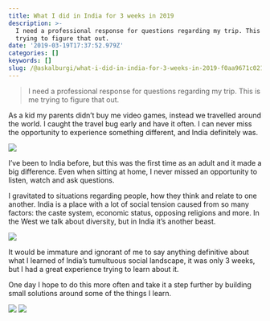```yaml
---
title: What I did in India for 3 weeks in 2019
description: >-
  I need a professional response for questions regarding my trip. This is me
  trying to figure that out.
date: '2019-03-19T17:37:52.979Z'
categories: []
keywords: []
slug: /@askalburgi/what-i-did-in-india-for-3-weeks-in-2019-f0aa9671c021
---
```


> I need a professional response for questions regarding my trip. This is me trying to figure that out.

As a kid my parents didn’t buy me video games, instead we travelled around the world. I caught the travel bug early and have it often. I can never miss the opportunity to experience something different, and India definitely was.

![](https://cdn-images-1.medium.com/max/800/0*HVRT8SRb-B823eRT)

I’ve been to India before, but this was the first time as an adult and it made a big difference. Even when sitting at home, I never missed an opportunity to listen, watch and ask questions.

I gravitated to situations regarding people, how they think and relate to one another. India is a place with a lot of social tension caused from so many factors: the caste system, economic status, opposing religions and more. In the West we talk about diversity, but in India it’s another beast.

![](https://cdn-images-1.medium.com/max/800/0*EZV-ObexF-swYxeW)

It would be immature and ignorant of me to say anything definitive about what I learned of India’s tumultuous social landscape, it was only 3 weeks, but I had a great experience trying to learn about it.

One day I hope to do this more often and take it a step further by building small solutions around some of the things I learn.

![](https://cdn-images-1.medium.com/max/800/0*YoQVGXNrRz9j9yus)
![](https://cdn-images-1.medium.com/max/800/0*4y7h0OypftY05vCt.jpg)